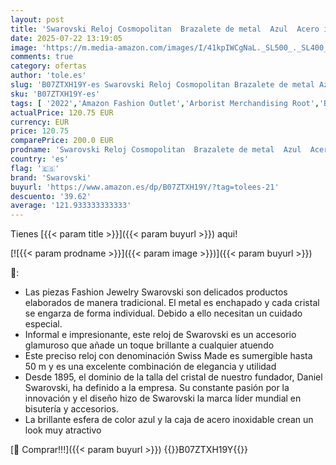 ```yaml
---
layout: post
title: 'Swarovski Reloj Cosmopolitan  Brazalete de metal  Azul  Acero inoxidable'
date: 2025-07-22 13:19:05
image: 'https://m.media-amazon.com/images/I/41kpIWCgNaL._SL500_._SL400_.jpg'
comments: true
category: ofertas
author: 'tole.es'
slug: 'B07ZTXH19Y-es Swarovski Reloj Cosmopolitan Brazalete de metal Azul Acero...'
sku: 'B07ZTXH19Y-es'
tags: [ '2022','Amazon Fashion Outlet','Arborist Merchandising Root','Black Friday - PR','CML Generic_Women_ES','CML-Fashion','Compra 2, y obtén un 10% de descuento','Compra 2, y obtén un 10% de descuento_JWL','Guía de regalos de San Valentín - Relojes para mujeres','JWL','Los más valorados por los clientes','Moda','Moda Mujer','PBDD-J&W','Premium Brands','Premium Brands Mujer','Premium Collection (1)','Regalar','Regalos','Relojes de pulsera para mujeres','Relojes mujer con 4 estrellas','Relojes para mujer','Relojes y joyas llamativos','Self Service','Special Features Stores','Swarovski','Watches','c8538d25-3af9-48d3-aeff-5f3ce5572a36_0','c8538d25-3af9-48d3-aeff-5f3ce5572a36_1401','c8538d25-3af9-48d3-aeff-5f3ce5572a36_1801','c8538d25-3af9-48d3-aeff-5f3ce5572a36_2801','c8538d25-3af9-48d3-aeff-5f3ce5572a36_3101','c8538d25-3af9-48d3-aeff-5f3ce5572a36_3701','c8538d25-3af9-48d3-aeff-5f3ce5572a36_4401','c8538d25-3af9-48d3-aeff-5f3ce5572a36_5501','c8538d25-3af9-48d3-aeff-5f3ce5572a36_5701','c8538d25-3af9-48d3-aeff-5f3ce5572a36_601','c8538d25-3af9-48d3-aeff-5f3ce5572a36_6301','c8538d25-3af9-48d3-aeff-5f3ce5572a36_6401','c8538d25-3af9-48d3-aeff-5f3ce5572a36_9601','swarovski','🇪🇸', ]
actualPrice: 120.75 EUR
currency: EUR
price: 120.75
comparePrice: 200.0 EUR
prodname: 'Swarovski Reloj Cosmopolitan  Brazalete de metal  Azul  Acero inoxidable'
country: 'es'
flag: '🇪🇸'
brand: 'Swarovski'
buyurl: 'https://www.amazon.es/dp/B07ZTXH19Y/?tag=tolees-21'
descuento: '39.62'
average: '121.933333333333'
---
```


Tienes [{{< param title >}}]({{< param buyurl >}}) aqui!

[![{{< param prodname >}}]({{< param image >}})]({{< param buyurl >}})

🔎:

- Las piezas Fashion Jewelry Swarovski son delicados productos elaborados de manera tradicional. El metal es enchapado y cada cristal se engarza de forma individual. Debido a ello necesitan un cuidado especial.
- Informal e impresionante, este reloj de Swarovski es un accesorio glamuroso que añade un toque brillante a cualquier atuendo
- Este preciso reloj con denominación Swiss Made es sumergible hasta 50 m y es una excelente combinación de elegancia y utilidad
- Desde 1895, el dominio de la talla del cristal de nuestro fundador, Daniel Swarovski, ha definido a la empresa. Su constante pasión por la innovación y el diseño hizo de Swarovski la marca líder mundial en bisutería y accesorios.
- La brillante esfera de color azul y la caja de acero inoxidable crean un look muy atractivo

[🛒 Comprar!!!]({{< param buyurl >}})
{{<world>}}B07ZTXH19Y{{</world>}}
